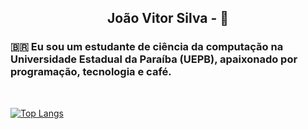 <div align="center">
  <h2>João Vitor Silva - 👋</h2>
</div>

### 🇧🇷 Eu sou um estudante de ciência da computação na Universidade Estadual da Paraíba (UEPB), apaixonado por programação, tecnologia e café.
<!-- 
### 🇬🇧 I am a computer science student at the State University of Paraíba (UEPB), and a future Data Scientist, passionate about programming, technology and coffee. -->


<!-- ### Contato: -->

<!-- [<img align="left"  width="50px" src="https://w7.pngwing.com/pngs/273/291/png-transparent-linkedin-logo-blue-diagram-angle-area-linkedin-blue-angle-text-thumbnail.png" />](https://www.linkedin.com/in/jo%C3%A3o-vitor-barbosa-b04118197/) -->

<!-- <br /> -->
<!-- <br /> -->


<!-- ### Linguagens e Ferramentas: -->

<!-- <img align="left" alt="python" width="50px" src="https://cdn3.iconfinder.com/data/icons/logos-and-brands-adobe/512/267_Python-512.png" /> -->

<!-- <img align="left" alt="flask" width="80px" src="https://miro.medium.com/max/438/1*0G5zu7CnXdMT9pGbYUTQLQ.png" /> -->

<!-- <img align="left" alt="visual studio code" width="50px" src="https://raw.githubusercontent.com/github/explore/80688e429a7d4ef2fca1e82350fe8e3517d3494d/topics/visual-studio-code/visual-studio-code.png" /> -->

<!-- <img align="left" alt="javaScript" src="https://cdn.iconscout.com/icon/free/png-256/javascript-2752148-2284965.png" width="50px"> -->

<!-- <img align="left" alt="Node.js" src="https://seeklogo.com/images/N/nodejs-logo-FBE122E377-seeklogo.com.png" width="50px"> -->

<!-- <img align="left" alt="TypeScript" src="https://raw.githubusercontent.com/rmolinamir/typescript-cheatsheet/master/TypeScript.png" width="50px"> -->

<!-- [<img align="left" alt="Scikit-learn" width="40px" src="https://upload.wikimedia.org/wikipedia/commons/0/05/Scikit_learn_logo_small.svg" />](https://scikit-learn.org/stable/) -->

<!-- <img align="left" alt="Azure" width="26px" src="https://www.parkmycloud.com/wp-content/uploads/2018/02/Azure_.png" />

<img align="left" alt="AWS" width="26px" src="https://cdn.jsdelivr.net/npm/simple-icons@3.4.0/icons/amazonaws.svg" />

<img align="left" alt="SQLServer" width="26px" src="https://img.icons8.com/color/2x/microsoft-sql-server.png" /> -->

<!-- <img align="left" alt="Pandas" width="26px" src="https://cdn.jsdelivr.net/npm/simple-icons@3.4.0/icons/pandas.svg" /> -->

<!-- <img align="left" alt="Pytorch" width="26px" src="https://cdn.jsdelivr.net/npm/simple-icons@3.4.0/icons/pytorch.svg" /> -->

<!-- <img align="left" alt="GitHub" width="50px" src="https://raw.githubusercontent.com/github/explore/78df643247d429f6cc873026c0622819ad797942/topics/github/github.png" /> -->

<!-- <img align="left" alt="Git" width="50px" src="https://raw.githubusercontent.com/github/explore/80688e429a7d4ef2fca1e82350fe8e3517d3494d/topics/git/git.png" /> -->

<!-- <img align="left" alt="Colab" width="26px" src="https://colab.research.google.com/img/colab_favicon.ico" /> -->

<!-- <img align="left" alt="Colab" width="26px" src="https://encrypted-tbn0.gstatic.com/images?q=tbn:ANd9GcRxDInR8iy2veWGceMDFC4yuh3ykxsMXt7kCwggq_Hn3lKyHSvtIaZbujbcd56sfdiDYOs&usqp=CAU" /> -->


<!-- <br /> -->
<!-- <br /> -->
<!-- <br /> -->

<!-- ### Estou estudando: -->

<!-- <img align="left" alt="João's Github Stats" src="https://github-readme-stats.vercel.app/api?username=joaoo-vittor&show_icons=true&hide_border=true&theme=dark" /> -->


<!-- <img align="left" alt="React" src="https://www.luiztools.com.br/wp-content/uploads/2020/06/reactJS.png" width="100px" height="50px"> -->

<!-- <img align="left" alt="Microservice" src="https://comunytek.com/wp-content/uploads/2017/03/Microservices.png" width="100px" height="50px"> -->

<!-- <img align="left" alt="RabbitMQ" src="https://www.freebsdnews.com/wp-content/uploads/rabbitmq-logo-1.png" width="100px" height="50px"> -->

<!-- <img align="left" alt="React" src="https://www.theconsolelogs.com/react/react-native.png" width="100px" height="50px"> -->

<!-- <br /> -->
<!-- <br /> -->
<!-- <br /> -->
<!-- 
<br />
<br />
<br />
<br />
<br />
<br /> -->

<!-- ### Estatística: -->

<br />

<!-- [![Top Languages](https://github-readme-stats.vercel.app/api/top-langs/?username=joaoo-vittor&layout=compact&show_icons=true&hide_border=true&theme=dark)](https://github.com/anuraghazra/github-readme-stats) -->

[![Top Langs](https://github-readme-stats.vercel.app/api/top-langs/?username=joaoo-vittor&hide=XML,Rich%20Text%20Format&theme=tokyonight&layout=compact&langs_count=8)](https://github.com/anuraghazra/github-readme-stats)


